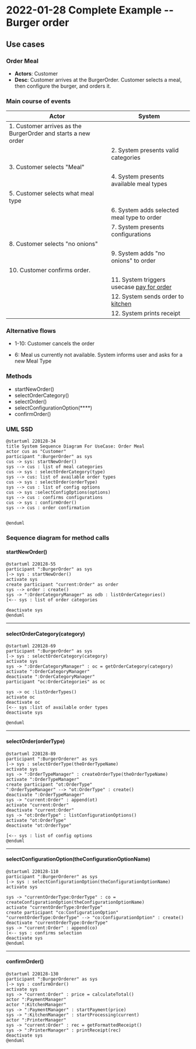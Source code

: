 # 2022-01-28 Complete Example -- Burger order 
## Use cases
### Order Meal
  - **Actors**: Customer
  - **Desc**: Customer arrives at the BurgerOrder. Customer selects a meal, then configure the burger, and orders it.
### Main course of events
| Actor                                                         | System                                            |
| ------------------------------------------------------------- | ------------------------------------------------- |
| 1. Customer arrives as the BurgerOrder and starts a new order |                                                   |
|                                                               | 2. System presents valid categories               |
| 3. Customer selects "Meal"                                    |                                                   |
|                                                               | 4. System presents available meal types           |
| 5. Customer selects what meal type                            |                                                   |
|                                                               | 6. System adds selected meal type to order        |
|                                                               | 7. System presents configurations                 |
| 8. Customer selects "no onions"                               |                                                   |
|                                                               | 9. System adds "no onions" to order               |
| 10. Customer confirms order.                                  |                                                   |
|                                                               | 11. System triggers usecase  <u>pay for order</u> |
|                                                               | 12. System sends order to <u>kitchen</u>          |
|                                                               | 12. System prints receipt                         |

### Alternative flows
* 1-10: Customer cancels the order
- 6: Meal us currently not available. System informs user and asks for a new Meal Type

### Methods
* startNewOrder()
* selectOrderCategory()
* selectOrder()
* selectConfigurationOption(****)
* confirmOrder()
### UML SSD
```plantuml
@startuml 220128-34
title System Sequence Diagram For UseCase: Order Meal
actor cus as "Customer"
participant ":BurgerOrder" as sys
cus -> sys: startNewOrder()
sys --> cus : list of meal categories
cus -> sys : selectOrderCategory(type)
sys --> cus: list of available order types
cus -> sys : selectOrder(orderType)
sys --> cus : list of config options
cus -> sys :selectConfigOptions(options)
sys --> cus : confirms configurations
cus -> sys : confirmOrder()
sys --> cus : order confirmation


@enduml
```
### Sequence diagram for method calls
#### **startNewOrder()**
```plantuml
@startuml 220128-55
participant ":BurgerOrder" as sys
[-> sys : startNewOrder()
activate sys
create participant "current:Order" as order
sys --> order : create()
sys -> ":OrderCategoryManager" as odb : listOrderCategories()
[<-- sys : list of order categories

deactivate sys
@enduml
```
---
#### **selectOrderCategory(category)**
```plantuml
@startuml 220128-69
participant ":BurgerOrder" as sys
[-> sys : selectOrderCategory(category)
activate sys
sys -> ":OrderCategoryManager" : oc = getOrderCategory(category)
activate ":OrderCategoryManager"
deactivate ":OrderCategoryManager"
participant "oc:OrderCategories" as oc

sys -> oc :listOrderTypes()
activate oc
deactivate oc
[<-- sys :list of available order types
deactivate sys

@enduml
```
---
#### **selectOrder(orderType)**
```plantuml
@startuml 220128-89
participant ":BurgerOrderer" as sys
[-> sys : selectOrderType(theOrderTypeName)
activate sys
sys -> ":OrderTypeManager" : createOrderType(theOrderTypeName)
activate ":OrderTypeManager"
create participant "ot:OrderType"
":OrderTypeManager" --> "ot:OrderType" : create()
deactivate ":OrderTypeManager"
sys -> "current:Order" : append(ot)
activate "current:Order"
deactivate "current:Order"
sys -> "ot:OrderType" : listConfigurationOptions()
activate "ot:OrderType"
deactivate "ot:OrderType"

[<-- sys : list of config options
@enduml
```
---
#### **selectConfigurationOption(theConfigurationOptionName)**
```plantuml
@startuml 220128-110
participant ":BurgerOrderer" as sys
[-> sys : selectConfigurationOption(theConfigurationOptionName)
activate sys

sys -> "currentOrderType:OrderType" : co = createConfigurationOption(theConfigurationOptionName)
activate "currentOrderType:OrderType"
create participant "co:ConfigurationOption"
"currentOrderType:OrderType" --> "co:ConfigurationOption" : create()
deactivate "currentOrderType:OrderType"
sys -> "current:Order" : append(co)
[<-- sys : confirms selection
deactivate sys
@enduml
```
---
#### **confirmOrder()**
```plantuml
@startuml 220128-130
participant ":BurgerOrderer" as sys
[-> sys : confirmOrder()
activate sys
sys -> "current:Order" : price = calculateTotal()
actor ":PaymentManager"
actor ":KitchenManager"
sys -> ":PaymentManager" : startPayment(price)
sys -> ":KitchenManager" : startProcessing(current)
actor ":PrinterManager"
sys -> "current:Order" : rec = getFormattedReceipt()
sys -> ":PrinterManager" : printReceipt(rec)
deactivate sys
@enduml
```